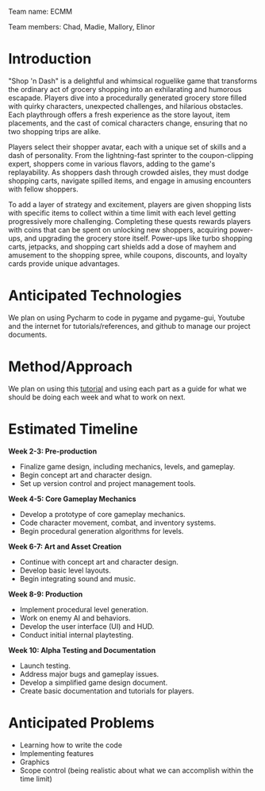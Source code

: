 Team name: ECMM

Team members: Chad, Madie, Mallory, Elinor

# Introduction

"Shop 'n Dash" is a delightful and whimsical roguelike game that transforms the ordinary act of grocery shopping into an exhilarating and humorous escapade. Players dive into a procedurally generated grocery store filled with quirky characters, unexpected challenges, and hilarious obstacles. Each playthrough offers a fresh experience as the store layout, item placements, and the cast of comical characters change, ensuring that no two shopping trips are alike.

Players select their shopper avatar, each with a unique set of skills and a dash of personality. From the lightning-fast sprinter to the coupon-clipping expert, shoppers come in various flavors, adding to the game's replayability. As shoppers dash through crowded aisles, they must dodge shopping carts, navigate spilled items, and engage in amusing encounters with fellow shoppers.

To add a layer of strategy and excitement, players are given shopping lists with specific items to collect within a time limit with each level getting progressively more challenging. Completing these quests rewards players with coins that can be spent on unlocking new shoppers, acquiring power-ups, and upgrading the grocery store itself. Power-ups like turbo shopping carts, jetpacks, and shopping cart shields add a dose of mayhem and amusement to the shopping spree, while coupons, discounts, and loyalty cards provide unique advantages.

# Anticipated Technologies

We plan on using Pycharm to code in pygame and pygame-gui, Youtube and the internet for tutorials/references, and github to manage our project documents.

# Method/Approach

We plan on using this [tutorial](https://rogueliketutorials.com/tutorials/tcod/v2/) and using each part as a guide for what we should be doing each week and what to work on next. 

# Estimated Timeline

**Week 2-3: Pre-production**
- Finalize game design, including mechanics, levels, and gameplay.
- Begin concept art and character design.
- Set up version control and project management tools.

**Week 4-5: Core Gameplay Mechanics**
- Develop a prototype of core gameplay mechanics.
- Code character movement, combat, and inventory systems.
- Begin procedural generation algorithms for levels.

**Week 6-7: Art and Asset Creation**
- Continue with concept art and character design.
- Develop basic level layouts.
- Begin integrating sound and music.

**Week 8-9: Production**
- Implement procedural level generation.
- Work on enemy AI and behaviors.
- Develop the user interface (UI) and HUD.
- Conduct initial internal playtesting.

**Week 10: Alpha Testing and Documentation**
- Launch testing.
- Address major bugs and gameplay issues.
- Develop a simplified game design document.
- Create basic documentation and tutorials for players.

# Anticipated Problems

+ Learning how to write the code
+ Implementing features
+ Graphics
+ Scope control (being realistic about what we can accomplish within the time limit)
